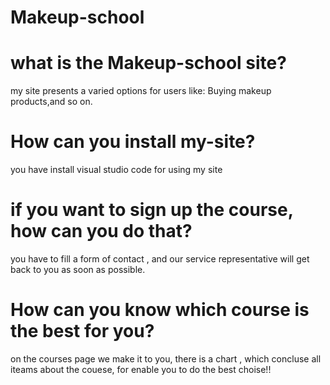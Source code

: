 # Makeup-school
# what is the Makeup-school site?
my site presents a varied options for users like: Buying makeup products,and so on.
# How can you install my-site?
you have install visual studio code for using my site

# if you want to sign up the course, how can you do that?
you have to fill a form of contact , and our  service representative will get back to you as soon as possible.

# How can you know which course is the best for you?
on the courses page we make it to you, there is a chart , which concluse all iteams about the couese, for enable you to do the best choise!!
